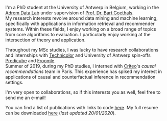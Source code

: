 I'm a PhD student at the University of Antwerp in Belgium, working in the [Adrem Data Lab](http://adrem.uantwerpen.be/) under supervision of [Prof. Dr. Bart Goethals](https://www.uantwerpen.be/en/staff/bart-goethals/).  
My research interests revolve around data mining and machine learning, specifically with applications in information retrieval and recommender systems.
Within these fields, I enjoy working on a broad range of topics from core algorithms to evaluation.
I particularly enjoy working at the intersection of theory and application.

Throughout my MSc studies, I was lucky to have research collaborations and internships with [Technicolor](https://www.technicolor.com/) and University of Antwerp spin-offs [Predicube](https://www.predicube.com/) and [Froomle](https://www.froomle.ai/).  
Summer of 2019, during my PhD studies, I interned with [Criteo](https://ailab.criteo.com/)'s _causal recommendations_ team in Paris.
This experience has spiked my interest in applications of causal and counterfactual inference in recommendation settings.

I'm very open to collaborations, so if this interests you as well, feel free to send me an e-mail!

You can find a list of publications with links to code [here](/_pages/publications).
My full resume can be downloaded [here](/img/Resume_20012020_small.pdf) (_last updated 20/01/2020_).
